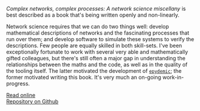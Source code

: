 <!--
.. title: Complex networks, complex processes
.. slug: cncp-book
.. date: 2020-06-17 16:56:48 UTC+01:00
.. tags: book, complex networks, epidemic spreading
.. category: writing
.. link:
.. description:
.. type: text
-->

*Complex networks, complex processes: A network science miscellany* is
best described as a book that's being written openly and non-linearly.

Network science requires that we can do two things well: develop
mathematical descriptions of networks and the fascinating processes
that run over them; and develop software to simulate these systems to
verify the descriptions. Few people are equally skilled in both
skill-sets. I've been exceptionally fortunate to work with several
very able and mathematically gifted colleagues, but there's still
often a major gap in understanding the relationships between the maths
and the code, as well as in the quality of the tooling itself. The
latter motivated the development of
[`epydemic`](/development/epydemic/); the former motivated writing this
book. It's very much an on-going work-in-progress.

[Read online](https://simoninireland.github.io/cncp)<br>
[Repository on Github](https://github.com/simoninireland/cncp)
